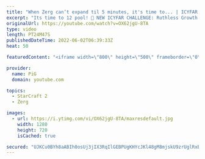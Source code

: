 ```yaml
---
title: "When Zerg can’t expand til 5 minutes, it's time to... | ICYFAR “One Base Openers” - StarCraft 2"
excerpt: "Its time to 12 pool! 🤯 NEW ICYFAR CHALLENGE: Ruthless Growth - Each time you expand, you have to attack! Send submissions to eonblu95@gmail.com as attachment AND only ICYFAR as the subject. Max 1 replay per person. Latest submission is on the 21st June. -- 🤯 In this week’s episode of I Cast Your Freakin"
originalUrl: https://youtube.com/watch?v=OX62jgU-8TA
type: video
length: PT24M47S
publishedDateTime: 2022-06-02T06:39:33Z
heat: 50

featuredContent: "<iframe width=\"800\" height=\"500\" frameborder=\"0\" src=\"https://www.youtube.com/embed/OX62jgU-8TA\" allow=\"accelerometer; autoplay; encrypted-media; gyroscope; picture-in-picture\" allowfullscreen></iframe>"

provider:
  name: PiG
  domain: youtube.com

topics:
  - StarCraft 2
  - Zerg

images:
  - url: https://i.ytimg.com/vi/OX62jgU-8TA/maxresdefault.jpg
    width: 1280
    height: 720
    isCached: true

secured: "UJKCu0BYh8aABIh0osUj3jIX3RqIlGEBPUgKHYcJKl48gM8mjskU9zrUglRxBcvYf+8pz48/dgXIqBiqo8V/se/ZM3CHTOTU9PXeNkqprNr0LxBOf82/LFYH6+8lmt7dYah5DGxDsXoUmoKgGdj+T5RvauUs2TGr3CdDiS6tZYJ5TlnYpciRQg5bNEamMGGtqHWD5Bhbq3CwRgILV3PqAC0gkEgTO/LXSWEK9i8Get7C5o+3q4idpVaGv7pT4RIscChkW+2f4dTeY/54eRZ44GV8rF+jC0qVFX/ZKp/2/CZ9FFJTl2IVcCOczPTqZ3UiLOfmk2TgGlUb1Nq6HZA/ppKArMwBIluRNCPmSZ4g0YBZI27AwIhKMg9/xS5uxUDdrfbbvnanYqkxUKHHBY6sdk83ftbe6txvZX222i5nCyE=;jTBrXx62q6uJYRnLmz3y7g=="
---
```


